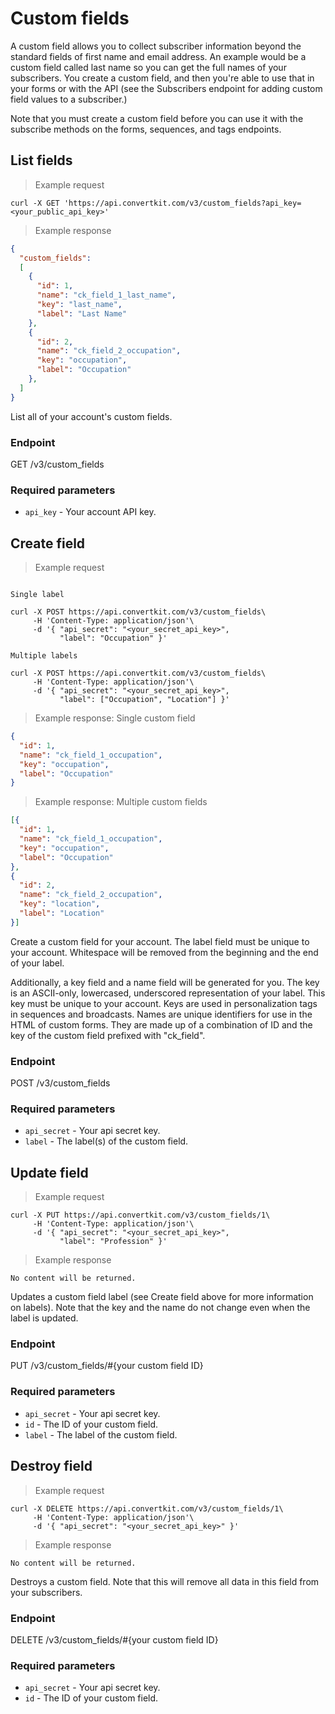 Custom fields
=============

A custom field allows you to collect subscriber information beyond the standard fields of first name and email address. An example would be a custom field called last name so you can get the full names of your subscribers. You create a custom field, and then you're able to use that in your forms or with the API (see the Subscribers endpoint for adding custom field values to a subscriber.)

Note that you must create a custom field before you can use it with the subscribe methods on the forms, sequences, and tags endpoints.

List fields
-----------

> Example request

```shell
curl -X GET 'https://api.convertkit.com/v3/custom_fields?api_key=<your_public_api_key>'
```

> Example response

```json
{
  "custom_fields":
  [
    {
      "id": 1,
      "name": "ck_field_1_last_name",
      "key": "last_name",
      "label": "Last Name"
    },
    {
      "id": 2,
      "name": "ck_field_2_occupation",
      "key": "occupation",
      "label": "Occupation"
    },
  ]
}
```

List all of your account's custom fields.

### Endpoint

GET /v3/custom_fields

### Required parameters

-   `api_key` - Your account API key.



Create field
------------

> Example request

```shell

Single label

curl -X POST https://api.convertkit.com/v3/custom_fields\
     -H 'Content-Type: application/json'\
     -d '{ "api_secret": "<your_secret_api_key>",
           "label": "Occupation" }'

Multiple labels

curl -X POST https://api.convertkit.com/v3/custom_fields\
     -H 'Content-Type: application/json'\
     -d '{ "api_secret": "<your_secret_api_key>",
           "label": ["Occupation", "Location"] }'
```

> Example response: Single custom field

```json
{
  "id": 1,
  "name": "ck_field_1_occupation",
  "key": "occupation",
  "label": "Occupation"
}
```

> Example response: Multiple custom fields

```json
[{
  "id": 1,
  "name": "ck_field_1_occupation",
  "key": "occupation",
  "label": "Occupation"
},
{
  "id": 2,
  "name": "ck_field_2_occupation",
  "key": "location",
  "label": "Location"
}]
```

Create a custom field for your account. The label field must be unique to your account. Whitespace will be removed from the beginning and the end of your label.

Additionally, a key field and a name field will be generated for you. The key is an ASCII-only, lowercased, underscored representation of your label. This key must be unique to your account. Keys are used in personalization tags in sequences and broadcasts. Names are unique identifiers for use in the HTML of custom forms. They are made up of a combination of ID and the key of the custom field prefixed with "ck_field".

### Endpoint

POST /v3/custom_fields

### Required parameters

-   `api_secret` - Your api secret key.
-   `label` - The label(s) of the custom field.


Update field
------------

> Example request

```shell
curl -X PUT https://api.convertkit.com/v3/custom_fields/1\
     -H 'Content-Type: application/json'\
     -d '{ "api_secret": "<your_secret_api_key>",
           "label": "Profession" }'
```
> Example response

```shell
No content will be returned.
```

Updates a custom field label (see Create field above for more information on labels). Note that the key and the name do not change even when the label is updated.

### Endpoint

PUT /v3/custom_fields/#{your custom field ID}

### Required parameters

-   `api_secret` - Your api secret key.
-   `id` - The ID of your custom field.
-   `label` - The label of the custom field.


Destroy field
-------------

> Example request

```shell
curl -X DELETE https://api.convertkit.com/v3/custom_fields/1\
     -H 'Content-Type: application/json'\
     -d '{ "api_secret": "<your_secret_api_key>" }'
```

> Example response

```shell
No content will be returned.
```

Destroys a custom field. Note that this will remove all data in this field from your subscribers.

### Endpoint

DELETE /v3/custom_fields/#{your custom field ID}

### Required parameters

-   `api_secret` - Your api secret key.
-   `id` - The ID of your custom field.

